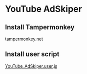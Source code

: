 # YouTube AdSkiper

## Install Tampermonkey
[tampermonkey.net](https://tampermonkey.net)

## Install user script
[YouTube_AdSkiper.user.js](https://github.com/laksa19/youtube_adskiper/raw/master/youtube_adskiper.user.js)

